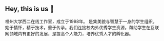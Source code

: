 ## Hey, this is us 👋

福州大学西二在线工作室，成立于1998年。 是集美貌与智慧于一身的学生组织。始于情怀，精于技术，重于传承。我们连接校内外优秀学生资源，帮助学生在互联网领域内有更好的发展，是提高个人能力，培养优秀人才的孵化器。
